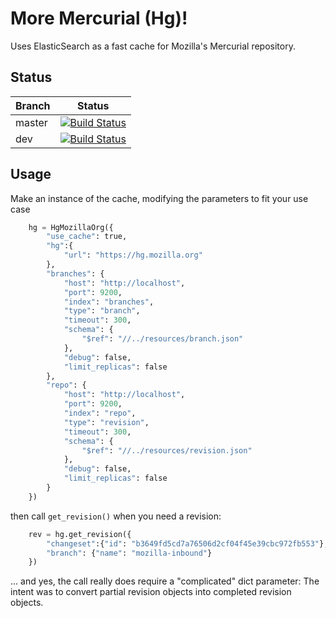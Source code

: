

# More Mercurial (Hg)!

Uses ElasticSearch as a fast cache for Mozilla's Mercurial repository.


## Status

|Branch      |Status   |
|------------|---------|
|master      | [![Build Status](https://travis-ci.org/mozilla/mo-hg.svg?branch=master)](https://travis-ci.org/mozilla/mo-hg) |
|dev         | [![Build Status](https://travis-ci.org/mozilla/mo-hg.svg?branch=dev)](https://travis-ci.org/mozilla/mo-hg)    |




## Usage

Make an instance of the cache, modifying the parameters to fit your use case


```python
	hg = HgMozillaOrg({
		"use_cache": true,
		"hg":{
			"url": "https://hg.mozilla.org"
		},
		"branches": {
			"host": "http://localhost",
			"port": 9200,
			"index": "branches",
			"type": "branch",
			"timeout": 300,
			"schema": {
				"$ref": "//../resources/branch.json"
			},
			"debug": false,
			"limit_replicas": false
		},
		"repo": {
			"host": "http://localhost",
			"port": 9200,
			"index": "repo",
			"type": "revision",
			"timeout": 300,
			"schema": {
				"$ref": "//../resources/revision.json"
			},
			"debug": false,
			"limit_replicas": false
		}
	})
```

then call `get_revision()` when you need a revision:

```python
	rev = hg.get_revision({
		"changeset":{"id": "b3649fd5cd7a76506d2cf04f45e39cbc972fb553"},
		"branch": {"name": "mozilla-inbound"}
	})
```

... and yes, the call really does require a "complicated" dict parameter:  The intent was to convert partial revision objects into completed revision objects. 
